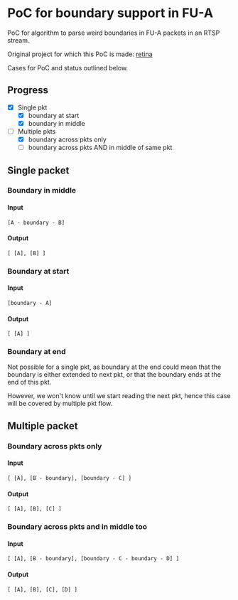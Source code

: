 # PoC for boundary support in FU-A

PoC for algorithm to parse weird boundaries in FU-A packets in an RTSP stream.

Original project for which this PoC is made: [retina](https://github.com/scottlamb/retina)

Cases for PoC and status outlined below.

## Progress

- [x] Single pkt
    - [x] boundary at start
    - [x] boundary in middle
- [ ] Multiple pkts
    - [x] boundary across pkts only
    - [ ] boundary across pkts AND in middle of same pkt

## Single packet

### Boundary in middle

#### Input

```
[A - boundary - B]
```

#### Output

```
[ [A], [B] ]
```

### Boundary at start

#### Input

```
[boundary - A]
```

#### Output

```
[ [A] ]
```

### Boundary at end

Not possible for a single pkt, as boundary at the end could mean that the
boundary is either extended to next pkt, or that the boundary ends at the end
of this pkt.

However, we won't know until we start reading the next pkt, hence
this case will be covered by multiple pkt flow.

## Multiple packet

### Boundary across pkts only

#### Input

```
[ [A], [B - boundary], [boundary - C] ]
```

#### Output

```
[ [A], [B], [C] ]
```

### Boundary across pkts and in middle too

#### Input

```
[ [A], [B - boundary], [boundary - C - boundary - D] ]
```

#### Output

```
[ [A], [B], [C], [D] ]
```
